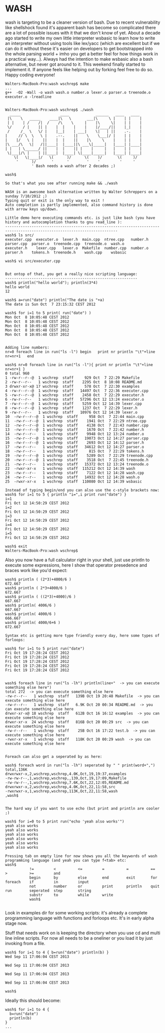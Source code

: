 WASH
====
wash is targeting to be a cleaner version of bash. Due to recent vulnerability like shellshock found it's apparent bash has become so complicated there are a lot of 
possible issues with it that we don't know of yet. 
About a decade ago started to write my own little interpreter wsbasic to learn how to write an interpreter without using tools like lex/yacc (which are excellent but if we can do it without these it's
easier on developers to get bootstrapped into the whole parsing world + imho you get a better feel for how things work in a practical way...). Always had the intention to make wsbasic also a bash alternative, but never got around to it. This weekend finally started to implement it. If anyone feels like helping out by forking feel free to do so. Happy coding everyone!
```
Walters-MacBook-Pro:wash wschrep$ make
...
g++  -O2 -Wall -o wash wash.o number.o lexer.o parser.o treenode.o executer.o -lreadline


Walters-MacBook-Pro:wash wschrep$ ./wash 
  _____                  ____            ______   ____   ____ 
 |\    \   _____    ____|\   \       ___|\     \ |    | |    |
 | |    | /    /|  /    /\    \     |    |\     \|    | |    |
 \/     / |    || |    |  |    |    |    |/____/||    |_|    |
 /     /_  \   \/ |    |__|    | ___|    \|   | ||    .-.    |
|     // \  \   \ |    .--.    ||    \    \___|/ |    | |    |
|    |/   \ |    ||    |  |    ||    |\     \    |    | |    |
|\ ___/\   \|   /||____|  |____||\ ___\|_____|   |____| |____|
| |   | \______/ ||    |  |    || |    |     |   |    | |    |
 \|___|/\ |    | ||____|  |____| \|____|_____|   |____| |____|
    \(   \|____|/   \(      )/      \(    )/       \(     )/
     '      )/       '      '        '    '         '     '  
            ' Bash needs a wash after 2 decades ;)

wash$ 

So that's what you see after running make && ./wash

WASH is an awesome bash alternative written by Walter Schreppers on a sunday 7/10/2012 ;)
Typing quit or exit is the only way to exit !
Auto completion is partly implemented, also command history is done with arrow keys up/down.

Little demo here executing commands etc. is just like bash (you have history and autocompletion thanks to gnu read_line ):
-------------------------------------------------------------------------------------------------------------------------
wash$ ls src/
executer.cpp  executer.o  lexer.h  main.cpp  ntree.cpp   number.h  parser.cpp  parser.o  treenode.cpp  treenode.o  wash.o
executer.h    lexer.cpp   lexer.o  Makefile  number.cpp  number.o  parser.h    tokens.h  treenode.h    wash.cpp    wsbasic

wash$ vi src/executer.cpp


But ontop of that, you get a really nice scripting language: 
------------------------------------------------------------
wash$ println("hello world"); println(3*4)
hello world
12

wash$ a=run("date") println("The date is "+a)
The date is Sun Oct  7 23:15:32 CEST 2012

wash$ for i=1 to 5 print( run("date") )
Mon Oct  8 10:05:48 CEST 2012
Mon Oct  8 10:05:48 CEST 2012
Mon Oct  8 10:05:48 CEST 2012
Mon Oct  8 10:05:48 CEST 2012
Mon Oct  8 10:05:48 CEST 2012


Adding line numbers:
nr=0 foreach line in run("ls -l") begin   print nr println "\t"+line nr=nr+1   end

wash$ nr=0 foreach line in run("ls -l"){ print nr println "\t"+line nr=nr+1 }
0 total 960
1 -rw-r--r--@  1 wschrep  staff     929 Oct  7 22:29 Makefile
2 -rw-r--r--   1 wschrep  staff    2295 Oct  8 10:08 README.md
3 drwxr-xr-x@ 17 wschrep  staff     578 Oct  7 22:30 examples
4 -rw-r--r--@  1 wschrep  staff   14497 Oct  7 22:36 executer.cpp
5 -rw-r--r--@  1 wschrep  staff    2458 Oct  7 22:29 executer.h
6 -rw-r--r--   1 wschrep  staff   57296 Oct 12 13:24 executer.o
7 -rw-r--r--@  1 wschrep  staff    5259 Oct 12 14:39 lexer.cpp
8 -rw-r--r--@  1 wschrep  staff    1237 Oct  7 22:29 lexer.h
9 -rw-r--r--   1 wschrep  staff   10976 Oct 12 14:39 lexer.o
10  -rw-r--r--@  1 wschrep  staff     958 Oct  7 22:44 main.cpp
11  -rw-r--r--@  1 wschrep  staff    1941 Oct  7 22:29 ntree.cpp
12  -rw-r--r--@  1 wschrep  staff    4138 Oct  7 22:43 number.cpp
13  -rw-r--r--@  1 wschrep  staff    1670 Oct  7 22:42 number.h
14  -rw-r--r--   1 wschrep  staff    9948 Oct 12 13:24 number.o
15  -rw-r--r--@  1 wschrep  staff   19073 Oct 12 14:27 parser.cpp
16  -rw-r--r--@  1 wschrep  staff    2693 Oct 12 14:12 parser.h
17  -rw-r--r--   1 wschrep  staff   34612 Oct 12 14:27 parser.o
18  -rw-r--r--   1 wschrep  staff     815 Oct  7 22:29 tokens.h
19  -rw-r--r--@  1 wschrep  staff    5289 Oct  7 22:29 treenode.cpp
20  -rw-r--r--@  1 wschrep  staff    3518 Oct  7 22:45 treenode.h
21  -rw-r--r--   1 wschrep  staff   15372 Oct 12 13:24 treenode.o
22  -rwxr-xr-x   1 wschrep  staff  115212 Oct 12 14:39 wash
23  -rw-r--r--   1 wschrep  staff    7122 Oct 12 14:28 wash.cpp
24  -rw-r--r--   1 wschrep  staff   14932 Oct 12 14:28 wash.o
25  -rwxr-xr-x   1 wschrep  staff  110080 Oct 12 14:39 wsbasic

Instead of typing begin/end you can also use the c-style brackets now:
wash$ for i=1 to 5 { println "i=",i print run("date") }
i=1
Fri Oct 12 14:50:29 CEST 2012
i=2
Fri Oct 12 14:50:29 CEST 2012
i=3
Fri Oct 12 14:50:29 CEST 2012
i=4
Fri Oct 12 14:50:29 CEST 2012
i=5
Fri Oct 12 14:50:29 CEST 2012

wash$ exit
Walters-MacBook-Pro:wash wschrep$
```

Also you now have a full calculator right in your shell, just use println to execute some expressions, here I show that operator presedence and braces work like you'd expect:

```
wash$ println ( (2*3)+4000/6 )
672.667
wash$ println ( 2*3+4000/6 )
672.667
wash$ println ( ((2*3)+4000)/6 )
667.667
wash$ println( 4006/6 )
667.667
wash$ println( 4000/6 )
666.667
wash$ println( 4000/6+6 )
672.667

Syntax etc is getting more type friendly every day, here some types of forloops:

wash$ for i=1 to 5 print run("date")
Fri Oct 19 17:28:24 CEST 2012
Fri Oct 19 17:28:24 CEST 2012
Fri Oct 19 17:28:24 CEST 2012
Fri Oct 19 17:28:24 CEST 2012
Fri Oct 19 17:28:24 CEST 2012


wash$ foreach line in run("ls -lh") println(line+"  -> you can execute something else here")
total 272  -> you can execute something else here
-rw-r--r--   1 wschrep  staff   139B Oct 19 20:48 Makefile  -> you can execute something else here
-rw-r--r--   1 wschrep  staff   6.9K Oct 20 00:34 README.md  -> you can execute something else here
drwxr-xr-x@ 18 wschrep  staff   612B Oct 16 16:12 examples  -> you can execute something else here
drwxr-xr-x  24 wschrep  staff   816B Oct 20 00:29 src  -> you can execute something else here
-rw-r--r--   1 wschrep  staff    25B Oct 16 17:22 test.b  -> you can execute something else here
-rwxr-xr-x   1 wschrep  staff   118K Oct 20 00:29 wash  -> you can execute something else here


Foreach can also get a seperated by as here:

wash$ foreach word in run("ls -lh") seperated by " " print(word+",")
total,136K
drwxrwxr-x,2,wschrep,wschrep,4.0K,Oct,19,19:37,examples
-rw-rw-r--,1,wschrep,wschrep,,139,Oct,19,17:09,Makefile
-rw-rw-r--,1,wschrep,wschrep,7.6K,Oct,22,12:05,README.md
drwxrwxr-x,2,wschrep,wschrep,4.0K,Oct,22,11:58,src
-rwxrwxr-x,1,wschrep,wschrep,113K,Oct,22,11:58,wash
,wash$


The hard way if you want to use echo (but print and println are cooler ;) 

wash$ for i=0 to 5 print run("echo 'yeah also works'")
yeah also works
yeah also works
yeah also works
yeah also works
yeah also works
yeah also works

Pressing tab on empty line for now shows you all the keywords of wash programming language (and yeah you can type f<tab> etc:
wash$ 
           !=         <          <=         =          =          ==         >          >=         and      
           begin      by         else       end        exit       for        foreach    if         in         input    
           not        number     or         print      println    quit       run        seperated  step       string   
           substr     to         while      write    
           wash$ 


```



Look in examples dir for some working scripts: it's already a complete programming language with functions and forloops etc.
It's in early alpha stage now. 

Stuff that needs work on is keeping the directory when you use cd and multi line inline scripts.
For now all needs to be a oneliner or you load it by just invoking from a file.

```
wash$ for i=1 to 4 { b=run("date") println(b) }
Wed Sep 11 17:06:04 CEST 2013

Wed Sep 11 17:06:04 CEST 2013

Wed Sep 11 17:06:04 CEST 2013

Wed Sep 11 17:06:04 CEST 2013

wash$ 
```

Ideally this should become:

```
wash$ for i=1 to 4 {
  b=run("date") 
  println(b) 
}
...
```


